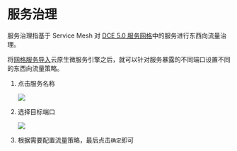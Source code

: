 # 服务治理

服务治理指基于 Service Mesh 对 [DCE 5.0 服务网格](../../mspider/intro/index.md)中的服务进行东西向流量治理。

将[网格服务导入](service.md)云原生微服务引擎之后，就可以针对服务暴露的不同端口设置不同的东西向流量策略。

1. 点击服务名称

    ![](https://docs.daocloud.io/daocloud-docs-images/docs/zh/docs/skoala/images/cloudms-traffic01.png)

2. 选择目标端口

    ![](https://docs.daocloud.io/daocloud-docs-images/docs/zh/docs/skoala/images/cloudms-traffic02.png)

3. 根据需要配置流量策略，最后点击`确定`即可

<!--关于各个策略的具体说明，待后续补充-->